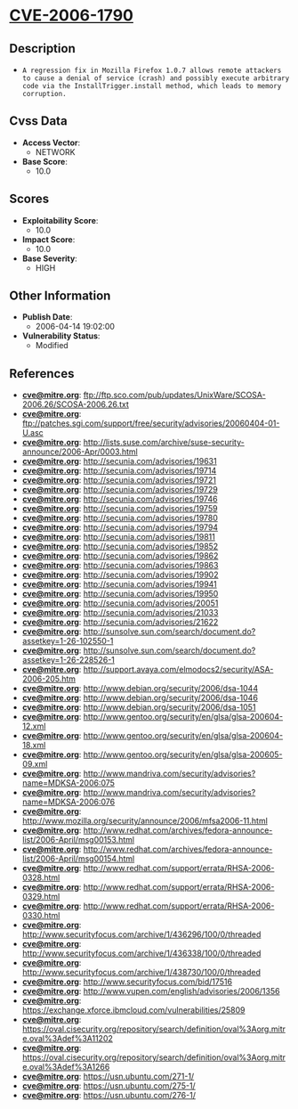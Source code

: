 
# [CVE-2006-1790](https://cve.mitre.org/cgi-bin/cvename.cgi?name=CVE-2006-1790)

## Description

- `A regression fix in Mozilla Firefox 1.0.7 allows remote attackers to cause a denial of service (crash) and possibly execute arbitrary code via the InstallTrigger.install method, which leads to memory corruption.`

## Cvss Data

- **Access Vector**:
  - NETWORK
- **Base Score**:
  - 10.0

## Scores

- **Exploitability Score**:
  - 10.0
- **Impact Score**:
  - 10.0
- **Base Severity**:
  - HIGH

## Other Information

- **Publish Date**:
  - 2006-04-14 19:02:00
- **Vulnerability Status**:
  - Modified

## References

- **cve@mitre.org**: ftp://ftp.sco.com/pub/updates/UnixWare/SCOSA-2006.26/SCOSA-2006.26.txt
- **cve@mitre.org**: ftp://patches.sgi.com/support/free/security/advisories/20060404-01-U.asc
- **cve@mitre.org**: http://lists.suse.com/archive/suse-security-announce/2006-Apr/0003.html
- **cve@mitre.org**: http://secunia.com/advisories/19631
- **cve@mitre.org**: http://secunia.com/advisories/19714
- **cve@mitre.org**: http://secunia.com/advisories/19721
- **cve@mitre.org**: http://secunia.com/advisories/19729
- **cve@mitre.org**: http://secunia.com/advisories/19746
- **cve@mitre.org**: http://secunia.com/advisories/19759
- **cve@mitre.org**: http://secunia.com/advisories/19780
- **cve@mitre.org**: http://secunia.com/advisories/19794
- **cve@mitre.org**: http://secunia.com/advisories/19811
- **cve@mitre.org**: http://secunia.com/advisories/19852
- **cve@mitre.org**: http://secunia.com/advisories/19862
- **cve@mitre.org**: http://secunia.com/advisories/19863
- **cve@mitre.org**: http://secunia.com/advisories/19902
- **cve@mitre.org**: http://secunia.com/advisories/19941
- **cve@mitre.org**: http://secunia.com/advisories/19950
- **cve@mitre.org**: http://secunia.com/advisories/20051
- **cve@mitre.org**: http://secunia.com/advisories/21033
- **cve@mitre.org**: http://secunia.com/advisories/21622
- **cve@mitre.org**: http://sunsolve.sun.com/search/document.do?assetkey=1-26-102550-1
- **cve@mitre.org**: http://sunsolve.sun.com/search/document.do?assetkey=1-26-228526-1
- **cve@mitre.org**: http://support.avaya.com/elmodocs2/security/ASA-2006-205.htm
- **cve@mitre.org**: http://www.debian.org/security/2006/dsa-1044
- **cve@mitre.org**: http://www.debian.org/security/2006/dsa-1046
- **cve@mitre.org**: http://www.debian.org/security/2006/dsa-1051
- **cve@mitre.org**: http://www.gentoo.org/security/en/glsa/glsa-200604-12.xml
- **cve@mitre.org**: http://www.gentoo.org/security/en/glsa/glsa-200604-18.xml
- **cve@mitre.org**: http://www.gentoo.org/security/en/glsa/glsa-200605-09.xml
- **cve@mitre.org**: http://www.mandriva.com/security/advisories?name=MDKSA-2006:075
- **cve@mitre.org**: http://www.mandriva.com/security/advisories?name=MDKSA-2006:076
- **cve@mitre.org**: http://www.mozilla.org/security/announce/2006/mfsa2006-11.html
- **cve@mitre.org**: http://www.redhat.com/archives/fedora-announce-list/2006-April/msg00153.html
- **cve@mitre.org**: http://www.redhat.com/archives/fedora-announce-list/2006-April/msg00154.html
- **cve@mitre.org**: http://www.redhat.com/support/errata/RHSA-2006-0328.html
- **cve@mitre.org**: http://www.redhat.com/support/errata/RHSA-2006-0329.html
- **cve@mitre.org**: http://www.redhat.com/support/errata/RHSA-2006-0330.html
- **cve@mitre.org**: http://www.securityfocus.com/archive/1/436296/100/0/threaded
- **cve@mitre.org**: http://www.securityfocus.com/archive/1/436338/100/0/threaded
- **cve@mitre.org**: http://www.securityfocus.com/archive/1/438730/100/0/threaded
- **cve@mitre.org**: http://www.securityfocus.com/bid/17516
- **cve@mitre.org**: http://www.vupen.com/english/advisories/2006/1356
- **cve@mitre.org**: https://exchange.xforce.ibmcloud.com/vulnerabilities/25809
- **cve@mitre.org**: https://oval.cisecurity.org/repository/search/definition/oval%3Aorg.mitre.oval%3Adef%3A11202
- **cve@mitre.org**: https://oval.cisecurity.org/repository/search/definition/oval%3Aorg.mitre.oval%3Adef%3A1266
- **cve@mitre.org**: https://usn.ubuntu.com/271-1/
- **cve@mitre.org**: https://usn.ubuntu.com/275-1/
- **cve@mitre.org**: https://usn.ubuntu.com/276-1/
